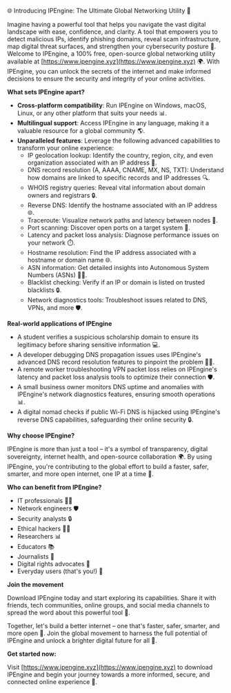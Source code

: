 🌐 Introducing IPEngine: The Ultimate Global Networking Utility 🚀

Imagine having a powerful tool that helps you navigate the vast digital landscape with ease, confidence, and clarity. A tool that empowers you to detect malicious IPs, identify phishing domains, reveal scam infrastructure, map digital threat surfaces, and strengthen your cybersecurity posture 🔐. Welcome to IPEngine, a 100% free, open-source global networking utility available at [https://www.ipengine.xyz](https://www.ipengine.xyz) 🌍. With IPEngine, you can unlock the secrets of the internet and make informed decisions to ensure the security and integrity of your online activities.

**What sets IPEngine apart?**

* **Cross-platform compatibility**: Run IPEngine on Windows, macOS, Linux, or any other platform that suits your needs 📊.
* **Multilingual support**: Access IPEngine in any language, making it a valuable resource for a global community 🌎.
* **Unparalleled features**: Leverage the following advanced capabilities to transform your online experience:
	+ IP geolocation lookup: Identify the country, region, city, and even organization associated with an IP address 📍.
	+ DNS record resolution (A, AAAA, CNAME, MX, NS, TXT): Understand how domains are linked to specific records and IP addresses 🔍.
	+ WHOIS registry queries: Reveal vital information about domain owners and registrars 🔒.
	+ Reverse DNS: Identify the hostname associated with an IP address 🌐.
	+ Traceroute: Visualize network paths and latency between nodes 🚀.
	+ Port scanning: Discover open ports on a target system 🔑.
	+ Latency and packet loss analysis: Diagnose performance issues on your network ⏱️.
	+ Hostname resolution: Find the IP address associated with a hostname or domain name 🌐.
	+ ASN information: Get detailed insights into Autonomous System Numbers (ASNs) 👨‍🎓.
	+ Blacklist checking: Verify if an IP or domain is listed on trusted blacklists 🔒.
	+ Network diagnostics tools: Troubleshoot issues related to DNS, VPNs, and more 🛡️.

**Real-world applications of IPEngine**

* A student verifies a suspicious scholarship domain to ensure its legitimacy before sharing sensitive information 💻.
* A developer debugging DNS propagation issues uses IPEngine's advanced DNS record resolution features to pinpoint the problem 👨‍💻.
* A remote worker troubleshooting VPN packet loss relies on IPEngine's latency and packet loss analysis tools to optimize their connection 🛡️.
* A small business owner monitors DNS uptime and anomalies with IPEngine's network diagnostics features, ensuring smooth operations 📊.
* A digital nomad checks if public Wi-Fi DNS is hijacked using IPEngine's reverse DNS capabilities, safeguarding their online security 🔒.

**Why choose IPEngine?**

IPEngine is more than just a tool – it's a symbol of transparency, digital sovereignty, internet health, and open-source collaboration 🌍. By using IPEngine, you're contributing to the global effort to build a faster, safer, smarter, and more open internet, one IP at a time 🔐.

**Who can benefit from IPEngine?**

* IT professionals 👨‍💻
* Network engineers 🛡️
* Security analysts 🔒
* Ethical hackers 🕵️‍♂️
* Researchers 📊
* Educators 📚
* Journalists 💬
* Digital rights advocates 🌟
* Everyday users (that's you!) 👥

**Join the movement**

Download IPEngine today and start exploring its capabilities. Share it with friends, tech communities, online groups, and social media channels to spread the word about this powerful tool 🔗.

Together, let's build a better internet – one that's faster, safer, smarter, and more open 🚀. Join the global movement to harness the full potential of IPEngine and unlock a brighter digital future for all 🌟.

**Get started now:**

Visit [https://www.ipengine.xyz](https://www.ipengine.xyz) to download IPEngine and begin your journey towards a more informed, secure, and connected online experience 🔑.